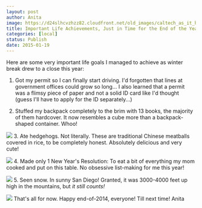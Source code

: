```yaml
---
layout: post
author: Anita
image: https://d24slhcvzhzz82.cloudfront.net/old_images/caltech_as_it_happens/6a0105349b8251970b01bb07d35062970d.jpg
title: Important Life Achievements, Just in Time for the End of the Year
categories: [local]
status: Publish
date: 2015-01-19
---
```


Here are some very important life goals I managed to achieve as winter break drew to a close this year:
1. Got my permit so I can finally start driving. I'd forgotten that lines at government offices could grow so long... I also learned that a permit was a flimsy piece of paper and not a solid ID card like I'd thought (guess I'll have to apply for the ID separately...)

2. Stuffed my backpack completely to the brim with 13 books, the majority of them hardcover. It now resembles a cube more than a backpack-shaped container. Whoo!


![](https://d24slhcvzhzz82.cloudfront.net/old_images/caltech_as_it_happens/6a0105349b8251970b01b8d0b8c0c7970c.jpg)
3. Ate hedgehogs. Not literally. These are traditional Chinese meatballs covered in rice, to be completely honest. Absolutely delicious and very cute!


![](https://d24slhcvzhzz82.cloudfront.net/old_images/caltech_as_it_happens/6a0105349b8251970b01bb07d3506d970d.jpg)
4. Made only 1 New Year's Resolution: To eat a bit of everything my mom cooked and put on this table. No obsessive list-making for me this year!


![](https://d24slhcvzhzz82.cloudfront.net/old_images/caltech_as_it_happens/6a0105349b8251970b01b8d0b8c0e1970c.jpg)
5. Seen snow. In sunny San Diego! Granted, it was 3000-4000 feet up high in the mountains, but *it still counts!*


![](https://d24slhcvzhzz82.cloudfront.net/old_images/caltech_as_it_happens/6a0105349b8251970b01b8d0b8c0ec970c.jpg)
That's all for now. Happy end-of-2014, everyone! Till next time!
Anita
